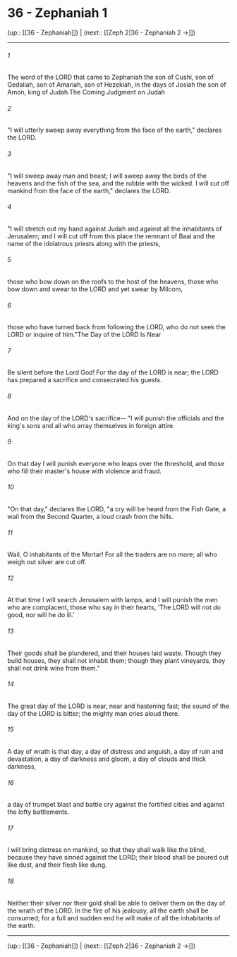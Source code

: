 # 36 - Zephaniah 1

(up:: [[36 - Zephaniah]]) | (next:: [[Zeph 2|36 - Zephaniah 2 →]])

***


###### 1 
The word of the LORD that came to Zephaniah the son of Cushi, son of Gedaliah, son of Amariah, son of Hezekiah, in the days of Josiah the son of Amon, king of Judah.The Coming Judgment on Judah 

###### 2 
"I will utterly sweep away everything from the face of the earth," declares the LORD. 

###### 3 
"I will sweep away man and beast; I will sweep away the birds of the heavens and the fish of the sea, and the rubble with the wicked. I will cut off mankind from the face of the earth," declares the LORD. 

###### 4 
"I will stretch out my hand against Judah and against all the inhabitants of Jerusalem; and I will cut off from this place the remnant of Baal and the name of the idolatrous priests along with the priests, 

###### 5 
those who bow down on the roofs to the host of the heavens, those who bow down and swear to the LORD and yet swear by Milcom, 

###### 6 
those who have turned back from following the LORD, who do not seek the LORD or inquire of him."The Day of the LORD Is Near 

###### 7 
Be silent before the Lord God! For the day of the LORD is near; the LORD has prepared a sacrifice and consecrated his guests. 

###### 8 
And on the day of the LORD's sacrifice-- "I will punish the officials and the king's sons and all who array themselves in foreign attire. 

###### 9 
On that day I will punish everyone who leaps over the threshold, and those who fill their master's house with violence and fraud. 

###### 10 
"On that day," declares the LORD, "a cry will be heard from the Fish Gate, a wail from the Second Quarter, a loud crash from the hills. 

###### 11 
Wail, O inhabitants of the Mortar! For all the traders are no more; all who weigh out silver are cut off. 

###### 12 
At that time I will search Jerusalem with lamps, and I will punish the men who are complacent, those who say in their hearts, 'The LORD will not do good, nor will he do ill.' 

###### 13 
Their goods shall be plundered, and their houses laid waste. Though they build houses, they shall not inhabit them; though they plant vineyards, they shall not drink wine from them." 

###### 14 
The great day of the LORD is near, near and hastening fast; the sound of the day of the LORD is bitter; the mighty man cries aloud there. 

###### 15 
A day of wrath is that day, a day of distress and anguish, a day of ruin and devastation, a day of darkness and gloom, a day of clouds and thick darkness, 

###### 16 
a day of trumpet blast and battle cry against the fortified cities and against the lofty battlements. 

###### 17 
I will bring distress on mankind, so that they shall walk like the blind, because they have sinned against the LORD; their blood shall be poured out like dust, and their flesh like dung. 

###### 18 
Neither their silver nor their gold shall be able to deliver them on the day of the wrath of the LORD. In the fire of his jealousy, all the earth shall be consumed; for a full and sudden end he will make of all the inhabitants of the earth.

***

(up:: [[36 - Zephaniah]]) | (next:: [[Zeph 2|36 - Zephaniah 2 →]])
